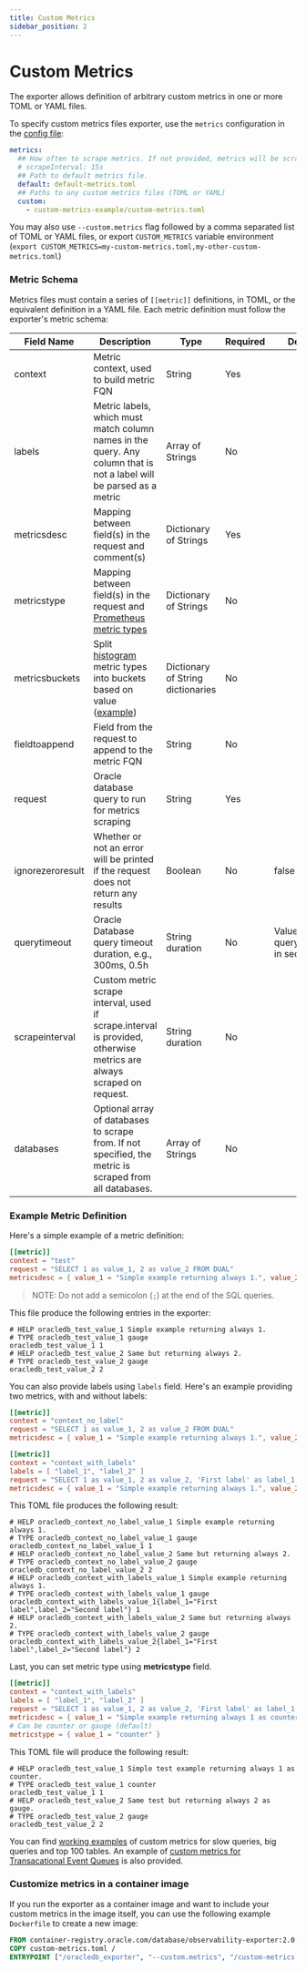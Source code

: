 ```yaml
---
title: Custom Metrics
sidebar_position: 2
---
```


# Custom Metrics

The exporter allows definition of arbitrary custom metrics in one or more TOML or YAML files.

To specify custom metrics files
exporter, use the `metrics` configuration in the [config file](./config-file.md):

```yaml
metrics:
  ## How often to scrape metrics. If not provided, metrics will be scraped on request.
  # scrapeInterval: 15s
  ## Path to default metrics file.
  default: default-metrics.toml
  ## Paths to any custom metrics files (TOML or YAML)
  custom:
    - custom-metrics-example/custom-metrics.toml
```

You may also use `--custom.metrics` flag followed by a comma separated list of TOML or YAML files, or export `CUSTOM_METRICS` variable environment (`export CUSTOM_METRICS=my-custom-metrics.toml,my-other-custom-metrics.toml`)

### Metric Schema

Metrics files must contain a series of `[[metric]]` definitions, in TOML, or the equivalent definition in a YAML file. Each metric definition must follow the exporter's metric schema:

| Field Name       | Description                                                                                                                                                                                                                                               | Type                              | Required | Default                           |
|------------------|-----------------------------------------------------------------------------------------------------------------------------------------------------------------------------------------------------------------------------------------------------------|-----------------------------------|----------|-----------------------------------|
| context          | Metric context, used to build metric FQN                                                                                                                                                                                                                  | String                            | Yes      |                                   |
| labels           | Metric labels, which must match column names in the query. Any column that is not a label will be parsed as a metric                                                                                                                                      | Array of Strings                  | No       |                                   |
| metricsdesc      | Mapping between field(s) in the request and comment(s)                                                                                                                                                                                                    | Dictionary of Strings             | Yes      |                                   |
| metricstype      | Mapping between field(s) in the request and [Prometheus metric types](https://prometheus.io/docs/concepts/metric_types/)                                                                                                                                  | Dictionary of Strings             | No       |                                   |
| metricsbuckets   | Split [histogram](https://prometheus.io/docs/concepts/metric_types/#histogram) metric types into buckets based on value ([example](https://github.com/oracle/oracle-db-appdev-monitoring/blob/main/custom-metrics-example/metric-histogram-example.toml)) | Dictionary of String dictionaries | No       |                                   |
| fieldtoappend    | Field from the request to append to the metric FQN                                                                                                                                                                                                        | String                            | No       |                                   |
| request          | Oracle database query to run for metrics scraping                                                                                                                                                                                                         | String                            | Yes      |                                   |
| ignorezeroresult | Whether or not an error will be printed if the request does not return any results                                                                                                                                                                        | Boolean                           | No       | false                             |
| querytimeout     | Oracle Database query timeout duration, e.g., 300ms, 0.5h                                                                                                                                                                                                 | String duration                   | No       | Value of query.timeout in seconds |
| scrapeinterval   | Custom metric scrape interval, used if scrape.interval is provided, otherwise metrics are always scraped on request.                                                                                                                                      | String duration                   | No       |                                   |
| databases        | Optional array of databases to scrape from. If not specified, the metric is scraped from all databases.                                                                                                                                                   | Array of Strings                  | No       |                                   |

### Example Metric Definition

Here's a simple example of a metric definition:

```toml
[[metric]]
context = "test"
request = "SELECT 1 as value_1, 2 as value_2 FROM DUAL"
metricsdesc = { value_1 = "Simple example returning always 1.", value_2 = "Same but returning always 2." }
```

> NOTE: Do not add a semicolon (`;`) at the end of the SQL queries.

This file produce the following entries in the exporter:

```text
# HELP oracledb_test_value_1 Simple example returning always 1.
# TYPE oracledb_test_value_1 gauge
oracledb_test_value_1 1
# HELP oracledb_test_value_2 Same but returning always 2.
# TYPE oracledb_test_value_2 gauge
oracledb_test_value_2 2
```

You can also provide labels using `labels` field. Here's an example providing two metrics, with and without labels:

```toml
[[metric]]
context = "context_no_label"
request = "SELECT 1 as value_1, 2 as value_2 FROM DUAL"
metricsdesc = { value_1 = "Simple example returning always 1.", value_2 = "Same but returning always 2." }

[[metric]]
context = "context_with_labels"
labels = [ "label_1", "label_2" ]
request = "SELECT 1 as value_1, 2 as value_2, 'First label' as label_1, 'Second label' as label_2 FROM DUAL"
metricsdesc = { value_1 = "Simple example returning always 1.", value_2 = "Same but returning always 2." }
```

This TOML file produces the following result:

```text
# HELP oracledb_context_no_label_value_1 Simple example returning always 1.
# TYPE oracledb_context_no_label_value_1 gauge
oracledb_context_no_label_value_1 1
# HELP oracledb_context_no_label_value_2 Same but returning always 2.
# TYPE oracledb_context_no_label_value_2 gauge
oracledb_context_no_label_value_2 2
# HELP oracledb_context_with_labels_value_1 Simple example returning always 1.
# TYPE oracledb_context_with_labels_value_1 gauge
oracledb_context_with_labels_value_1{label_1="First label",label_2="Second label"} 1
# HELP oracledb_context_with_labels_value_2 Same but returning always 2.
# TYPE oracledb_context_with_labels_value_2 gauge
oracledb_context_with_labels_value_2{label_1="First label",label_2="Second label"} 2
```

Last, you can set metric type using **metricstype** field.

```toml
[[metric]]
context = "context_with_labels"
labels = [ "label_1", "label_2" ]
request = "SELECT 1 as value_1, 2 as value_2, 'First label' as label_1, 'Second label' as label_2 FROM DUAL"
metricsdesc = { value_1 = "Simple example returning always 1 as counter.", value_2 = "Same but returning always 2 as gauge." }
# Can be counter or gauge (default)
metricstype = { value_1 = "counter" }
```

This TOML file will produce the following result:

```text
# HELP oracledb_test_value_1 Simple test example returning always 1 as counter.
# TYPE oracledb_test_value_1 counter
oracledb_test_value_1 1
# HELP oracledb_test_value_2 Same test but returning always 2 as gauge.
# TYPE oracledb_test_value_2 gauge
oracledb_test_value_2 2
```

You can find [working examples](https://github.com/oracle/oracle-db-appdev-monitoring/blob/main/custom-metrics-example/custom-metrics.toml) of custom metrics for slow queries, big queries and top 100 tables.
An example of [custom metrics for Transacational Event Queues](https://github.com/oracle/oracle-db-appdev-monitoring/blob/main/custom-metrics-example/txeventq-metrics.toml) is also provided.

### Customize metrics in a container image

If you run the exporter as a container image and want to include your custom metrics in the image itself, you can use the following example `Dockerfile` to create a new image:

```Dockerfile
FROM container-registry.oracle.com/database/observability-exporter:2.0.3
COPY custom-metrics.toml /
ENTRYPOINT ["/oracledb_exporter", "--custom.metrics", "/custom-metrics.toml"]
```